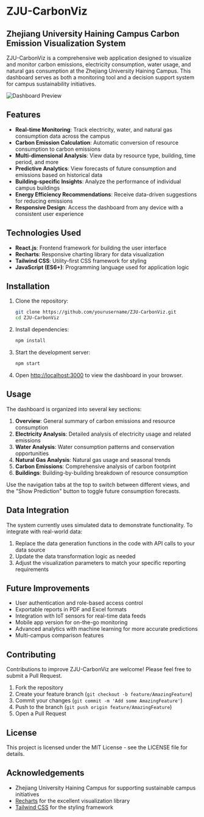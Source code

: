 # ZJU-CarbonViz

## Zhejiang University Haining Campus Carbon Emission Visualization System

ZJU-CarbonViz is a comprehensive web application designed to visualize and monitor carbon emissions, electricity consumption, water usage, and natural gas consumption at the Zhejiang University Haining Campus. This dashboard serves as both a monitoring tool and a decision support system for campus sustainability initiatives.

![Dashboard Preview](https://via.placeholder.com/800x400?text=ZJU+Carbon+Visualization+Dashboard)

## Features

- **Real-time Monitoring**: Track electricity, water, and natural gas consumption data across the campus
- **Carbon Emission Calculation**: Automatic conversion of resource consumption to carbon emissions
- **Multi-dimensional Analysis**: View data by resource type, building, time period, and more
- **Predictive Analytics**: View forecasts of future consumption and emissions based on historical data
- **Building-specific Insights**: Analyze the performance of individual campus buildings
- **Energy Efficiency Recommendations**: Receive data-driven suggestions for reducing emissions
- **Responsive Design**: Access the dashboard from any device with a consistent user experience

## Technologies Used

- **React.js**: Frontend framework for building the user interface
- **Recharts**: Responsive charting library for data visualization
- **Tailwind CSS**: Utility-first CSS framework for styling
- **JavaScript (ES6+)**: Programming language used for application logic

## Installation

1. Clone the repository:
   ```bash
   git clone https://github.com/yourusername/ZJU-CarbonViz.git
   cd ZJU-CarbonViz
   ```

2. Install dependencies:
   ```bash
   npm install
   ```

3. Start the development server:
   ```bash
   npm start
   ```

4. Open [http://localhost:3000](http://localhost:3000) to view the dashboard in your browser.

## Usage

The dashboard is organized into several key sections:

1. **Overview**: General summary of carbon emissions and resource consumption
2. **Electricity Analysis**: Detailed analysis of electricity usage and related emissions
3. **Water Analysis**: Water consumption patterns and conservation opportunities
4. **Natural Gas Analysis**: Natural gas usage and seasonal trends
5. **Carbon Emissions**: Comprehensive analysis of carbon footprint
6. **Buildings**: Building-by-building breakdown of resource consumption

Use the navigation tabs at the top to switch between different views, and the "Show Prediction" button to toggle future consumption forecasts.

## Data Integration

The system currently uses simulated data to demonstrate functionality. To integrate with real-world data:

1. Replace the data generation functions in the code with API calls to your data source
2. Update the data transformation logic as needed
3. Adjust the visualization parameters to match your specific reporting requirements

## Future Improvements

- User authentication and role-based access control
- Exportable reports in PDF and Excel formats
- Integration with IoT sensors for real-time data feeds
- Mobile app version for on-the-go monitoring
- Advanced analytics with machine learning for more accurate predictions
- Multi-campus comparison features

## Contributing

Contributions to improve ZJU-CarbonViz are welcome! Please feel free to submit a Pull Request.

1. Fork the repository
2. Create your feature branch (`git checkout -b feature/AmazingFeature`)
3. Commit your changes (`git commit -m 'Add some AmazingFeature'`)
4. Push to the branch (`git push origin feature/AmazingFeature`)
5. Open a Pull Request

## License

This project is licensed under the MIT License - see the LICENSE file for details.

## Acknowledgements

- Zhejiang University Haining Campus for supporting sustainable campus initiatives
- [Recharts](https://recharts.org/) for the excellent visualization library
- [Tailwind CSS](https://tailwindcss.com/) for the styling framework
